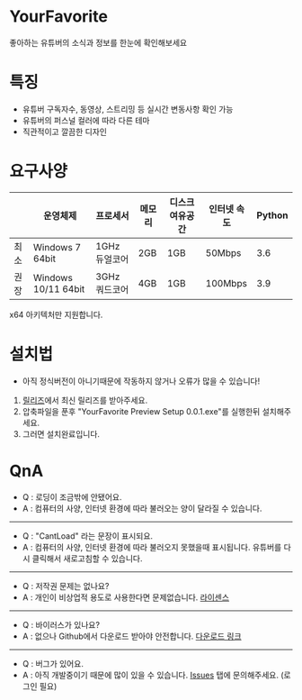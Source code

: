 # YourFavorite
좋아하는 유튜버의 소식과 정보를 한눈에 확인해보세요

# 특징
* 유튜버 구독자수, 동영상, 스트리밍 등 실시간 변동사항 확인 가능
* 유튜버의 퍼스널 컬러에 따라 다른 테마
* 직관적이고 깔끔한 디자인

# 요구사양
||운영체제|프로세서|메모리|디스크 여유공간|인터넷 속도|Python|
|-|-|-|-|-|-|-|
|최소|Windows 7 64bit|1GHz 듀얼코어|2GB|1GB|50Mbps|3.6|
|권장|Windows 10/11 64bit|3GHz 쿼드코어|4GB|1GB|100Mbps|3.9|

x64 아키텍처만 지원합니다.

# 설치법
- 아직 정식버전이 아니기때문에 작동하지 않거나 오류가 많을 수 있습니다!

1. [릴리즈](https://github.com/cottons-kr/YourFavorite/releases)에서 최신 릴리즈를 받아주세요.
2. 압축파일을 푼후 "YourFavorite Preview Setup 0.0.1.exe"를 실행한뒤 설치해주세요.
3. 그러면 설치완료입니다.

# QnA
- Q : 로딩이 조금밖에 안됐어요.
- A : 컴퓨터의 사양, 인터넷 환경에 따라 불러오는 양이 달라질 수 있습니다.
-----
- Q : "CantLoad" 라는 문장이 표시되요.
- A : 컴퓨터의 사양, 인터넷 환경에 따라 불러오지 못했을때 표시됩니다. 유튜버를 다시 클릭해서 새로고침할 수 있습니다.
-----
- Q : 저작권 문제는 없나요?
- A : 개인이 비상업적 용도로 사용한다면 문제없습니다. [라이센스](https://github.com/cottons-kr/YourFavorite/blob/main/LICENSE)
-----
- Q : 바이러스가 있나요?
- A : 없으나 Github에서 다운로드 받아야 안전합니다. [다운로드 링크](https://github.com/cottons-kr/YourFavorite/releases)
-----
- Q : 버그가 있어요.
- A : 아직 개발중이기 때문에 많이 있을 수 있습니다. [Issues](https://github.com/cottons-kr/YourFavorite/issues) 탭에 문의해주세요. (로그인 필요)
